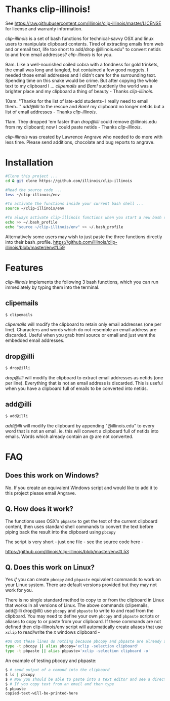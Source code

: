 # Thanks clip-illinois!

See https://raw.githubusercontent.com/illinois/clip-illinois/master/LICENSE for license and warranty information.

_clip-illinois_ is a set of bash functions for technical-savvy OSX and linux users to manipulate clipboard contents. Tired of extracting emails from web and or email text, life too short to add/drop @illinois.edu" to convert netids to and from email addresses? _clip-illinois_ is for you.

9am. Like a well-nourished coiled cobra with a fondness for gold trinkets, the email was long and tangled, but contained a few good nuggets. I needed those email addresses and I didn't care for the surrounding text. Spending time on this snake would be crime. But after copying the whole text to my clipboard I ... *clipemails* and _Bam!_ suddenly the world was a brighter place and my clipboard a thing of beauty - Thanks _clip-illinois_.

10am. "Thanks for the list of late-add students- I really need to email them..."  *add@illi* to the rescue and _Bam!_ my clipboard no longer netids but a list of email addresses - Thanks _clip-illinois_.

11am. They dropped 'em faster than *drop@illi* could remove @illinois.edu from my clipboard; now I could paste netids - Thanks _clip-illinois_.

_clip-illinois_ was created by Lawrence Angrave who needed to do more with less time. Please send additions, chocolate and bug reports to angrave.

# Installation

````bash
#Clone this project ...
cd & git clone https://github.com/illinois/clip-illinois

#Read the source code ...
less ~/clip-illinois/env

#To activate the functions inside your current bash shell ...
source ~/clip-illinois/env

#To always activate clip-illinois functions when you start a new bash shell ...
echo >> ~/.bash_profile
echo "source ~/clip-illinois/env" >> ~/.bash_profile
````

Alternatively some users may wish to just paste the three functions directly into their bash_profile.
https://github.com/illinois/clip-illinois/blob/master/env#L59

# Features

_clip-illinois_ implements the following 3 bash functions, which you can run immediately by typing them into the terminal.

## clipemails

```bash
$ clipemails
```

_clipemails_ will modify the clipboard to retain only email addresses (one per line). 
Characters and words which do not resemble an email address are discarded.
Useful when you grab html source or email and just want the embedded email addresses.


## drop@illi

```bash
$ drop@illi
```

_drop@illi_ will modify the clipboard to extract email addresses as netids (one per line).
Everything that is not an email address is discarded.
This is useful when you have a clipboard full of emails to be converted into netids.

## add@illi

```bash
$ add@illi
```

_add@illi_ will modify the clipboard by appending "@illinois.edu" to every word that is not an email.
ie. this will convert a clipboard full of netids into emails.
Words which already contain an @ are not converted.

# FAQ
## Does this work on Windows?

No. If you create an equivalent Windows script and would like to add it to this project please email Angrave.

## Q. How does it work?

The functions uses OSX's `pbpaste` to get the text of the current clipboard content, then uses standard shell commands to convert the text before piping back the result into the clipboard using `pbcopy`

The script is very short - just one file - see the source code here -

https://github.com/illinois/clip-illinois/blob/master/env#L53

## Q. Does this work on Linux?

Yes _if_ you can create `pbcopy` and `pbpaste` equivalent commands to work on your Linux system. There are default versions provided but they may not work for you.

There is no single standard method to copy to or from the clipboard in Linux that works in all versions of Linux. The above commands (clipemails, add@illi drop@illi) use `pbcopy` and `pbpaste` to write to and read from the clipboard. You may need to define your own `pbcopy` and `pbpaste` scripts or aliases to copy to or paste from your clipboard. If these commands are not defined then clip-illinois/env script will automatically create aliases that use `xclip` to read/write the `X` windows clipboard -

````bash
#On OSX these lines do nothing because pbcopy and pbpaste are already available as files
type -t pbcopy || alias pbcopy='xclip -selection clipboard'
type -t pbpaste || alias pbpaste='xclip -selection clipboard -o'
````

An example of testing pbcopy and pbpaste:
````bash
$ # send output of a comand into the clipboard
$ ls | pbcopy
$ # Now you should be able to paste into a text editor and see a directory listing appear
$ # If you copy text from an email and then type
$ pbpaste
copied-text-will-be-printed-here
````
